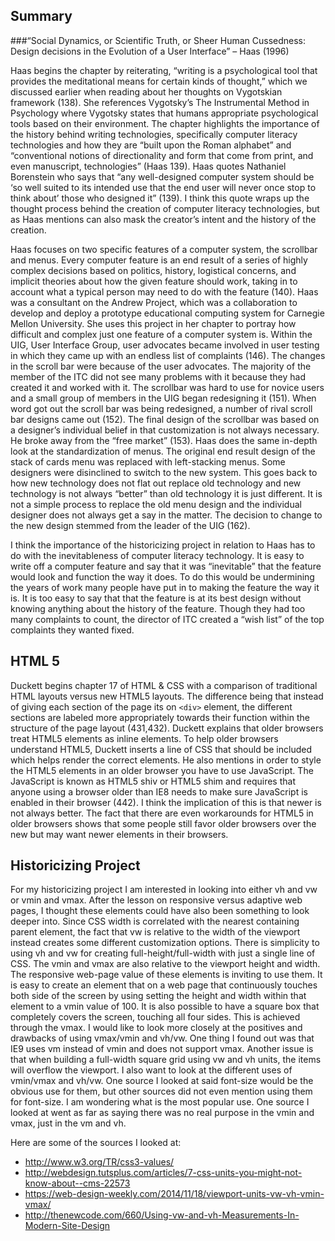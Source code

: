 ## Summary
###“Social Dynamics, or Scientific Truth, or Sheer Human Cussedness: Design decisions in the Evolution of a User Interface” – Haas (1996)

Haas begins the chapter by reiterating, “writing is a psychological tool that provides the meditational means for certain kinds of thought,” which we discussed earlier when reading about her thoughts on Vygotskian framework (138). She references Vygotsky’s The Instrumental Method in Psychology where Vygotsky states that humans appropriate psychological tools based on their environment. The chapter highlights the importance of the history behind writing technologies, specifically computer literacy technologies and how they are “built upon the Roman alphabet” and “conventional notions of directionality and form that come from print, and even manuscript, technologies” (Haas 139).  Haas quotes Nathaniel Borenstein who says that “any well-designed computer system should be ‘so well suited to its intended use that the end user will never once stop to think about’ those who designed it” (139). I think this quote wraps up the thought process behind the creation of computer literacy technologies, but as Haas mentions can also mask the creator’s intent and the history of the creation.  

Haas focuses on two specific features of a computer system, the scrollbar and menus. Every computer feature is an end result of a series of highly complex decisions based on politics, history, logistical concerns, and implicit theories about how the given feature should work, taking in to account what a typical person may need to do with the feature (140). Haas was a consultant on the Andrew Project, which was a collaboration to develop and deploy a prototype educational computing system for Carnegie Mellon University.  She uses this project in her chapter to portray how difficult and complex just one feature of a computer system is.   Within the UIG, User Interface Group, user advocates became involved in user testing in which they came up with an endless list of complaints (146). The changes in the scroll bar were because of the user advocates. The majority of the member of the ITC did not see many problems with it because they had created it and worked with it. The scrollbar was hard to use for novice users and a small group of members in the UIG began redesigning it (151). When word got out the scroll bar was being redesigned, a number of rival scroll bar designs came out (152). The final design of the scrollbar was based on a designer’s individual belief in that customization is not always necessary. He broke away from the “free market” (153). Haas does the same in-depth look at the standardization of menus. The original end result design of the stack of cards menu was replaced with left-stacking menus. Some designers were disinclined to switch to the new system. This goes back to how new technology does not flat out replace old technology and new technology is not always “better” than old technology it is just different. It is not a simple process to replace the old menu design and the individual designer does not always get a say in the matter. The decision to change to the new design stemmed from the leader of the UIG (162).

I think the importance of the historicizing project in relation to Haas has to do with the inevitableness of computer literacy technology. It is easy to write off a computer feature and say that it was “inevitable” that the feature would look and function the way it does. To do this would be undermining the years of work many people have put in to making the feature the way it is. It is too easy to say that that the feature is at its best design without knowing anything about the history of the feature.  Though they had too many complaints to count, the director of ITC created a “wish list” of the top complaints they wanted fixed. 

## HTML 5
Duckett begins chapter 17 of HTML & CSS with a comparison of traditional HTML layouts versus new HTML5 layouts. The difference being that instead of giving each section of the page its on `<div>` element, the different sections are labeled more appropriately towards their function within the structure of the page layout (431,432). Duckett explains that older browsers treat HTML5 elements as inline elements. To help older browsers understand HTML5, Duckett inserts a line of CSS that should be included which helps render the correct elements. He also mentions in order to style the HTML5 elements in an older browser you have to use JavaScript. The JavaScript is known as HTML5 shiv or HTML5 shim and requires that anyone using a browser older than IE8 needs to make sure JavaScript is enabled in their browser (442). I think the implication of this is that newer is not always better. The fact that there are even workarounds for HTML5 in older browsers shows that some people still favor older browsers over the new but may want newer elements in their browsers. 

## Historicizing Project
For my historicizing project I am interested in looking into either vh and vw or vmin and vmax. After the lesson on responsive versus adaptive web pages, I thought these elements could have also been something to look deeper into. Since CSS width is correlated with the nearest containing parent element, the fact that vw is relative to the width of the viewport instead creates some different customization options. There is simplicity to using vh and vw for creating full-height/full-width with just a single line of CSS. The vmin and vmax are also relative to the viewport height and width. The responsive web-page value of these elements is inviting to use them. It is easy to create an element that on a web page that continuously touches both side of the screen by using setting the height and width within that element to a vmin value of 100. It is also possible to have a square box that completely covers the screen, touching all four sides. This is achieved through the vmax.  I would like to look more closely at the positives and drawbacks of using vmax/vmin and vh/vw. One thing I found out was that IE9 uses vm instead of vmin and does not support vmax. Another issue is that when building a full-width square grid using vw and vh units, the items will overflow the viewport.  I also want to look at the different uses of vmin/vmax and vh/vw. One source I looked at said font-size would be the obvious use for them, but other sources did not even mention using them for font-size. I am wondering what is the most popular use. One source I looked at went as far as saying there was no real purpose in the vmin and vmax, just in the vm and vh.  

Here are some of the sources I looked at:
- http://www.w3.org/TR/css3-values/
- http://webdesign.tutsplus.com/articles/7-css-units-you-might-not-know-about--cms-22573
- https://web-design-weekly.com/2014/11/18/viewport-units-vw-vh-vmin-vmax/
- http://thenewcode.com/660/Using-vw-and-vh-Measurements-In-Modern-Site-Design
